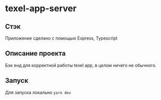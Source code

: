 # texel-app-server

## Стэк
Приложение сделано с помощью Express, Typescript

## Описание проекта
Бэк енд для корректной работы texel app, в целом ничего не обычного. 

## Запуск
Для запуска локально ```yarn dev```
